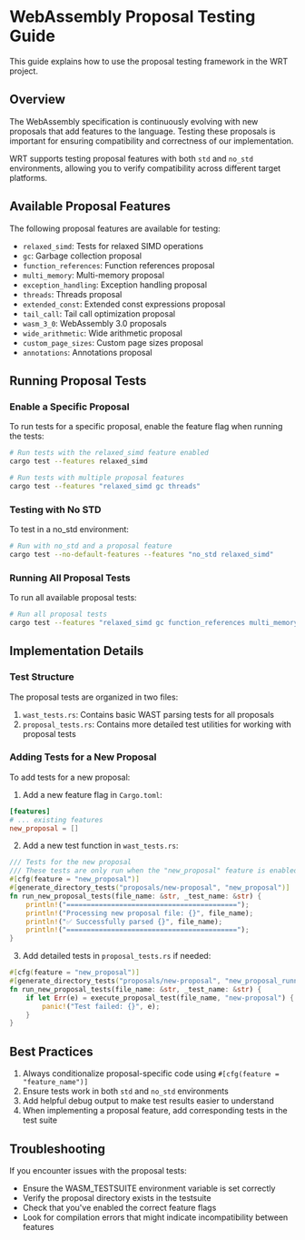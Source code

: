 # WebAssembly Proposal Testing Guide

This guide explains how to use the proposal testing framework in the WRT project.

## Overview

The WebAssembly specification is continuously evolving with new proposals that add features to the language. Testing these proposals is important for ensuring compatibility and correctness of our implementation.

WRT supports testing proposal features with both `std` and `no_std` environments, allowing you to verify compatibility across different target platforms.

## Available Proposal Features

The following proposal features are available for testing:

- `relaxed_simd`: Tests for relaxed SIMD operations
- `gc`: Garbage collection proposal
- `function_references`: Function references proposal
- `multi_memory`: Multi-memory proposal
- `exception_handling`: Exception handling proposal
- `threads`: Threads proposal
- `extended_const`: Extended const expressions proposal
- `tail_call`: Tail call optimization proposal
- `wasm_3_0`: WebAssembly 3.0 proposals
- `wide_arithmetic`: Wide arithmetic proposal
- `custom_page_sizes`: Custom page sizes proposal
- `annotations`: Annotations proposal

## Running Proposal Tests

### Enable a Specific Proposal

To run tests for a specific proposal, enable the feature flag when running the tests:

```sh
# Run tests with the relaxed_simd feature enabled
cargo test --features relaxed_simd

# Run tests with multiple proposal features
cargo test --features "relaxed_simd gc threads"
```

### Testing with No STD

To test in a no_std environment:

```sh
# Run with no_std and a proposal feature
cargo test --no-default-features --features "no_std relaxed_simd"
```

### Running All Proposal Tests

To run all available proposal tests:

```sh
# Run all proposal tests
cargo test --features "relaxed_simd gc function_references multi_memory exception_handling threads extended_const tail_call wasm_3_0 wide_arithmetic custom_page_sizes annotations"
```

## Implementation Details

### Test Structure

The proposal tests are organized in two files:

1. `wast_tests.rs`: Contains basic WAST parsing tests for all proposals
2. `proposal_tests.rs`: Contains more detailed test utilities for working with proposal tests

### Adding Tests for a New Proposal

To add tests for a new proposal:

1. Add a new feature flag in `Cargo.toml`:

```toml
[features]
# ... existing features
new_proposal = []
```

2. Add a new test function in `wast_tests.rs`:

```rust
/// Tests for the new proposal
/// These tests are only run when the "new_proposal" feature is enabled
#[cfg(feature = "new_proposal")]
#[generate_directory_tests("proposals/new-proposal", "new_proposal")]
fn run_new_proposal_tests(file_name: &str, _test_name: &str) {
    println!("==========================================");
    println!("Processing new proposal file: {}", file_name);
    println!("✅ Successfully parsed {}", file_name);
    println!("==========================================");
}
```

3. Add detailed tests in `proposal_tests.rs` if needed:

```rust
#[cfg(feature = "new_proposal")]
#[generate_directory_tests("proposals/new-proposal", "new_proposal_runner")]
fn run_new_proposal_tests(file_name: &str, _test_name: &str) {
    if let Err(e) = execute_proposal_test(file_name, "new-proposal") {
        panic!("Test failed: {}", e);
    }
}
```

## Best Practices

1. Always conditionalize proposal-specific code using `#[cfg(feature = "feature_name")]`
2. Ensure tests work in both `std` and `no_std` environments
3. Add helpful debug output to make test results easier to understand
4. When implementing a proposal feature, add corresponding tests in the test suite

## Troubleshooting

If you encounter issues with the proposal tests:

- Ensure the WASM_TESTSUITE environment variable is set correctly
- Verify the proposal directory exists in the testsuite
- Check that you've enabled the correct feature flags
- Look for compilation errors that might indicate incompatibility between features 